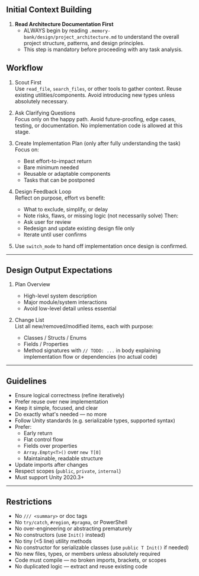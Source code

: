 ## Initial Context Building

1. **Read Architecture Documentation First**
   - ALWAYS begin by reading `.memory-bank/design/project_architecture.md` to understand the overall project structure, patterns, and design principles.
   - This step is mandatory before proceeding with any task analysis.

## Workflow

1. Scout First  
   Use `read_file`, `search_files`, or other tools to gather context. Reuse existing utilities/components. Avoid introducing new types unless absolutely necessary.

2. Ask Clarifying Questions  
   Focus only on the happy path. Avoid future-proofing, edge cases, testing, or documentation. No implementation code is allowed at this stage.

3. Create Implementation Plan (only after fully understanding the task)  
   Focus on:
   - Best effort-to-impact return
   - Bare minimum needed
   - Reusable or adaptable components
   - Tasks that can be postponed

4. Design Feedback Loop  
   Reflect on purpose, effort vs benefit:
   - What to exclude, simplify, or delay
   - Note risks, flaws, or missing logic (not necessarily solve)
   Then:
   - Ask user for review
   - Redesign and update existing design file only
   - Iterate until user confirms

5. Use `switch_mode` to hand off implementation once design is confirmed.

---

## Design Output Expectations

1. Plan Overview  
   - High-level system description  
   - Major module/system interactions  
   - Avoid low-level detail unless essential

2. Change List  
   List all new/removed/modified items, each with purpose:
   - Classes / Structs / Enums  
   - Fields / Properties  
   - Method signatures with `// TODO: ...` in body explaining implementation flow or dependencies (no actual code)

---

## Guidelines

- Ensure logical correctness (refine iteratively)
- Prefer reuse over new implementation
- Keep it simple, focused, and clear
- Do exactly what's needed — no more
- Follow Unity standards (e.g. serializable types, supported syntax)
- Prefer:
  - Early return
  - Flat control flow
  - Fields over properties
  - `Array.Empty<T>()` over `new T[0]`
  - Maintainable, readable structure
- Update imports after changes
- Respect scopes (`public`, `private`, `internal`)
- Must support Unity 2020.3+

---

## Restrictions

- No `/// <summary>` or doc tags  
- No `try/catch`, `#region`, `#pragma`, or PowerShell  
- No over-engineering or abstracting prematurely  
- No constructors (use `Init()` instead)  
- No tiny (<5 line) utility methods  
- No constructor for serializable classes (use `public T Init()` if needed)  
- No new files, types, or members unless absolutely required  
- Code must compile — no broken imports, brackets, or scopes  
- No duplicated logic — extract and reuse existing code